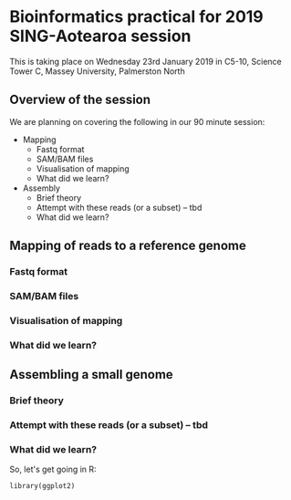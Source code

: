 <!---pjbiggs.github.io--->

# Bioinformatics practical for 2019 SING-Aotearoa session

This is taking place on Wednesday 23rd January 2019 in C5-10, Science Tower C, Massey University, Palmerston North

## Overview of the session

We are planning on covering the following in our 90 minute session:

* Mapping
    * Fastq format
    * SAM/BAM files
    * Visualisation of mapping
    * What did we learn?
* Assembly
    * Brief theory
    * Attempt with these reads (or a subset) – tbd 
    * What did we learn?


## Mapping of reads to a reference genome

### Fastq format



### SAM/BAM files



### Visualisation of mapping



### What did we learn?



## Assembling a small genome 




### Brief theory


### Attempt with these reads (or a subset) – tbd 



### What did we learn?








So, let's get going in R:

`library(ggplot2)`

